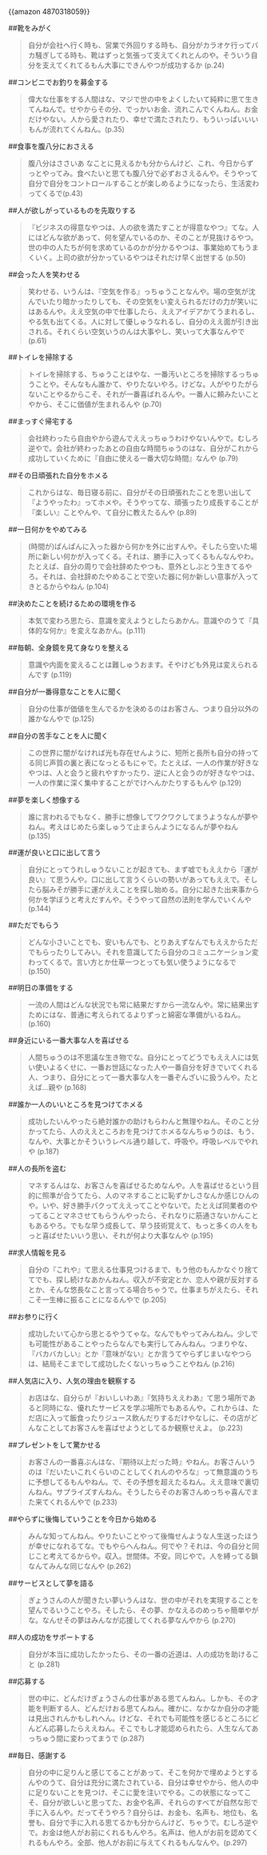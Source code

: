{{amazon 4870318059}}

##靴をみがく

> 自分が会社へ行く時も、営業で外回りする時も、自分がカラオケ行ってバカ騒ぎしてる時も、靴はずっと気張って支えてくれとんのや。そういう自分を支えてくれてるもん大事にできんやつが成功するか (p.24)

##コンビニでお釣りを募金する

> 偉大な仕事をする人間はな、マジで世の中をよくしたいて純粋に思て生きてんねんで。せやからその分、でっかいお金、流れこんでくんねん。お金だけやない。人から愛されたり、幸せで満たされたり、もういっぱいいいもんが流れてくんねん。(p.35)

##食事を腹八分におさえる

> 腹八分はささいあ なことに見えるかも分からんけど、これ、今日からずっとやってみ。食べたいと思ても腹八分で必ずおさえるんや。そうやって自分で自分をコントロールすることが楽しめるようになったら、生活変わってくるで(p.43)

##人が欲しがっているものを先取りする

> 『ビジネスの得意なやつは、人の欲を満たすことが得意なやつ』てな。人にはどんな欲があって、何を望んでいるのか、そのことが見抜けるやつ。世の中の人たちが何を求めているのかが分かるやつは、事業始めてもうまくいく。上司の欲が分かっているやつはそれだけ早く出世する (p.50)

##会った人を笑わせる

> 笑わせる、いうんは、『空気を作る』っちゅうことなんや。場の空気が沈んでいたり暗かったりしても、その空気をい変えられるだけの力が笑いにはあるんや。ええ空気の中で仕事したら、ええアイデアかてうまれるし、やる気も出てくる。人に対して優しゅうなれるし、自分のええ面が引き出される。それくらい空気いうのんは大事やし、笑いって大事なんやで (p.61)

##トイレを掃除する

> トイレを掃除する、ちゅうことはやな、一番汚いところを掃除するっちゅうことや。そんなもん誰かて、やりたないやろ。けどな。人がやりたがらないことやるからこそ、それが一番喜ばれるんや。一番人に頼みたいことやから、そこに価値が生まれるんや (p.70)

##まっすぐ帰宅する

> 会社終わったら自由やから遊んでええっちゅうわけやないんやで。むしろ逆やで。会社が終わったあとの自由な時間ちゅうのはな、自分がこれから成功していくために『自由に使える一番大切な時間』なんや (p.79)

##その日頑張れた自分をホメる

> これからはな、毎日寝る前に、自分がその日頑張れたことを思い出して『ようやったわ』ってホメや。そうやってな、頑張ったり成長することが『楽しい』ことやんや、て自分に教えたるんや (p.89)

##一日何かをやめてみる

> (時間が)ぱんぱんに入った器から何かを外に出すんや。そしたら空いた場所に新しい何かが入ってくる。それは、勝手に入ってくるもんなんやわ。たとえば、自分の周りで会社辞めたやつも、意外としぶとう生きてるやろ。それは、会社辞めたやめることで空いた器に何か新しい意事が入ってきとるからやねん (p.104)

##決めたことを続けるための環境を作る

> 本気で変わろ思たら、意識を変えようとしたらあかん。意識やのうて『具体的な何か』を変えなあかん。(p.111)

##毎朝、全身鏡を見て身なりを整える

> 意識や内面を変えることは難しゅうおます。そやけども外見は変えられるんです (p.119)

##自分が一番得意なことを人に聞く

> 自分の仕事が価値を生んでるかを決めるのはお客さん、つまり自分以外の誰かなんやで (p.125)

##自分の苦手なことを人に聞く

> この世界に闇がなければ光も存在せんように、短所と長所も自分の持ってる同じ声質の裏と表になっとるもにゃで。たとえば、一人の作業が好きなやつは、人と会うと疲れやすかったり、逆に人と会うのが好きなやつは、一人の作業に深く集中することがでけへんかたりするもんや (p.129)

##夢を楽しく想像する

> 誰に言われるでもなく、勝手に想像してワクワクしてまうようなんが夢やねん。考えはじめたら楽しゅうて止まらんようになるんが夢やねん (p.135)

##運が良いと口に出して言う

> 自分にとってうれしゅうないことが起きても、まず嘘でもええから『運が良い』て思うんや。口に出して言うくらいの勢いがあってもええで。そしたら脳みそが勝手に運がええことを探し始める。自分に起きた出来事から何かを学ぼうと考えだすんや。そうやって自然の法則を学んでいくんや (p.144)

##ただでもらう

> どんな小さいことでも、安いもんでも、とりあえずなんでもええからただでもらったりしてみい。それを意識してたら自分のコミュニケーション変わってくるで。言い方とか仕草一つとっても気い使うようになるで (p.150)

##明日の準備をする

> 一流の人間はどんな状況でも常に結果だすから一流なんや。常に結果出すためにはな、普通に考えられてるよりずっと綿密な準備がいるねん。 (p.160)

##身近にいる一番大事な人を喜ばせる

> 人間ちゅうのは不思議な生き物でな。自分にとってどうでもええ人には気い使いよるくせに、一番お世話になった人や一番自分を好きでいてくれる人、つまり、自分にとって一番大事な人を一番ぞんざいに扱うんや。たとえば...親や (p.168)

##誰か一人のいいところを見つけてホメる

> 成功したいんやったら絶対誰かの助けもらわんと無理やねん。そのこと分かってたら、人のええところおを見つけてホメるなんちゅうのは、もう、なんや、大事とかそういうレベル通り越して、呼吸や。呼吸レベルでやれや (p.187)

##人の長所を盗む

> マネするんはな、お客さんを喜ばせるためなんや。人を喜ばせるという目的に照準が合うてたら、人のマネすることに恥ずかしさなんか感じひんのや。いや、好き勝手パクってええってことやないで。たとえば同業者のやってることマネさせてもらうんやったら、それなりに筋通さないかんこともあるやろ。でもな早う成長して、早う技術覚えて、もっと多くの人をもっと喜ばせたいいう思い、それが何より大事なんや (p.195)

##求人情報を見る

> 自分の『これや』て思える仕事見つけるまで、もう他のもんかなぐり捨ててでも、探し続けなあかんねん。収入が不安定とか、恋人や親が反対するとか、そんな悠長なこと言ってる場合ちゃうで。仕事まちがえたら、それこそ一生棒に振ることになるんやで (p.205)

##お参りに行く

> 成功したいて心から思とるやうてゃな。なんでもやってみんねん。少しでも可能性があることやったらなんでも実行してみんねん。つまりやな、『バカバカしい』とか『意味がない』とか言うてやらずじまいなやつらは、結局そこまでして成功したくないっちゅうことやねん (p.216)

##人気店に入り、人気の理由を観察する

> お店はな、自分らが『おいしいわあ』『気持ちええわあ』て思う場所であると同時にな、優れたサービスを学ぶ場所でもあるんや。これからは、ただ店に入って飯食ったりジュース飲んだりするだけやなしに、その店がどんなことしてお客さんを喜ばせようとしてるか観察せえよ。 (p.223)

##プレゼントをして驚かせる

> お客さんの一番喜ぶんはな、『期待以上だった時』やねん。お客さんいうのは『だいたいこれくらいのことしてくれんのやろな』って無意識のうちに予想してるもんやねん。で、その予想を超えたるねん。ええ意味で裏切んねん。サプライズすんねん。そうしたらそのお客さんめっちゃ喜んでまた来てくれるんやで (p.233)

##やらずに後悔していうことを今日から始める

> みんな知ってんねん。やりたいことやって後悔せんような人生送ったほうが幸せになれるてな。でもやらへんねん。何でや？それは、今の自分と同じこと考えてるからや。収入。世間体。不安。同じやで。人を縛ってる鎖なんてみんな同じなんや (p.262)

##サービスとして夢を語る

> ぎょうさんの人が聞きたい夢いうんはな、世の中がそれを実現することを望んでるいうことやろ。そしたら、その夢、かなえるのめっちゃ簡単やがな。なんせその夢はみんなが応援してくれる夢なんやから (p.270)

##人の成功をサポートする

> 自分が本当に成功したかったら、その一番の近道は、人の成功を助けること (p.281)

##応募する

> 世の中に、どんだけぎょうさんの仕事がある思てんねん。しかも、その才能を判断する人、どんだけおる思てんねん。確かに、なかなか自分の才能は見出されんかもしれへん。けどな、それでも可能性を感じるところにどんどん応募したらええねん。そこでもし才能認められたら、人生なんてあっちゅう間に変わってまうで (p.287)

##毎日、感謝する

> 自分の中に足りんと感じてることがあって、そこを何かで埋めようとするんやのうて、自分は充分に満たされている、自分は幸せやから、他人の中に足りないことを見つけ、そこに愛を注いでやる。この状態になってこそ、自分が欲しいと思ってた、お金や名声、それらのすべてが自然な形で手に入るんや。だってそうやろ？自分らは、お金も、名声も、地位も、名誉も、自分で手に入れる思てるかも分からんけど、ちゃうで。むしろ逆やで。お金は他人がお前にくれるもんやろ。名声は、他人がお前を認めてくれるもんやろ。全部、他人がお前に与えてくれるもんなんや。(p.297)
